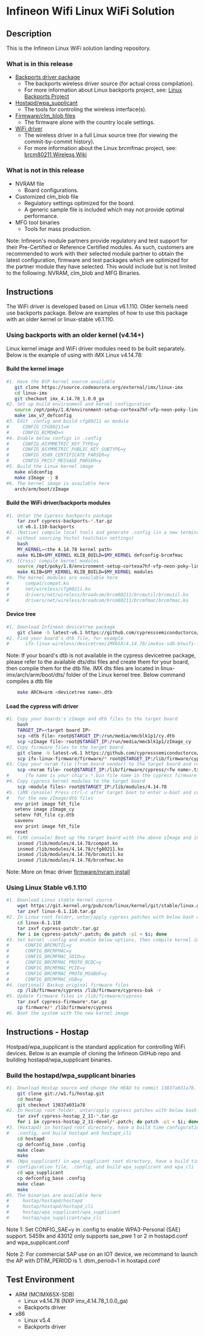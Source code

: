 Infineon Wifi Linux WiFi Solution
=================================

Description
-----------
This is the Infineon Linux WiFi solution landing repository.

### What is in this release
* [Backports driver package](https://github.com/cypresssemiconductorco/ifx-backports)
   * The backports wireless driver source (for actual cross compilation).
   * For more information about Linux backports project, see: [Linux Backports Project](https://backports.wiki.kernel.org/index.php/Main_Page)
* [Hostapd/wpa_supplicant](https://github.com/cypresssemiconductorco/ifx-hostap)
   * The tools for controling the wireless interface(s).
* [Firmware/clm_blob files](https://github.com/cypresssemiconductorco/ifx-linux-firmware)
   * The firmware alone with the country locale settings.
* [WiFi driver](https://github.com/cypresssemiconductorco/ifx-wireless-drivers)
   * The wireless driver in a full Linux source tree (for viewing the commit-by-commit history).
   * For more information about the Linux brcmfmac project, see: [brcm80211 Wireless Wiki](https://wireless.wiki.kernel.org/en/users/drivers/brcm80211)

     
### What is not in this release
* NVRAM file
   * Board configurations.
* Customized clm_blob file
   * Regulatory settings optimized for the board.
   * A generic sample file is included which may not provide optimal performance.
* MFG tool binaries
   * Tools for mass production.

Note: Infineon's module partners provide regulatory and test support for their
Pre-Certified or Reference Certified modules. As such, customers are
recommended to work with their selected module partner to obtain the latest
configuration, firmware and test packages which are optimized for the partner
module they have selected. This would include but is not limited to the
following: NVRAM, clm_blob and MFG Binaries.


Instructions
------------
The WiFi driver is developed based on Linux v6.1.110. Older kernels need
use backports package. Below are examples of how to use this package
with an older kernel or linux-stable v6.1.110.

### Using backports with an older kernel (v4.14+)

Linux kernel image and WiFi driver modules need to be built separately.
Below is the example of using with iMX Linux v4.14.78:

#### Build the kernel image
```bash
#1. Have the BSP kernel source available
   git clone https://source.codeaurora.org/external/imx/linux-imx
   cd linux-imx
   git checkout imx_4.14.78_1.0.0_ga
#2. Set up build environment and kernel configuration
   source /opt/poky/1.8/environment-setup-cortexa7hf-vfp-neon-poky-linux-gnueabi
   make imx_v7_defconfig
#3. Edit .config and build cfg80211 as module
#     CONFIG_CFG80211=m
#     CONFIG_BCMDHD=n
#4. Enable below configs in .config
#     CONFIG_ASYMMETRIC_KEY_TYPE=y
#     CONFIG_ASYMMETRIC_PUBLIC_KEY_SUBTYPE=y
#     CONFIG_X509_CERTIFICATE_PARSER=y
#     CONFIG_PKCS7_MESSAGE_PARSER=y
#5. Build the Linux kernel image
   make oldconfig
   make zImage -j 8
#6. The kernel image is available here
   arch/arm/boot/zImage
```

#### Build the WiFi driver/backports modules
```bash
#1. Untar the Cypress backports package
    tar zxvf cypress-backports-*.tar.gz
    cd v6.1.110-backports
#2. (Native) compile local tools and generate .config (in a new terminal
#   without sourcing Yoctol toolchain settings)
    bash
    MY_KERNEL=<the 4.14.78 kernel path>
    make KLIB=$MY_KERNEL KLIB_BUILD=$MY_KERNEL defconfig-brcmfmac
#3. (Cross) compile kernel modules
    source /opt/poky/1.8/environment-setup-cortexa7hf-vfp-neon-poky-linux-gnueabi
    make KLIB=$MY_KERNEL KLIB_BUILD=$MY_KERNEL modules
#4. The kernel modules are available here
#      compat/compat.ko
#      net/wireless/cfg80211.ko
#      drivers/net/wireless/broadcom/brcm80211/brcmutil/brcmutil.ko
#      drivers/net/wireless/broadcom/brcm80211/brcmfmac/brcmfmac.ko
```

#### Device tree
```bash
#1. Download Infineon devicetree package
    git clone -b latest-v6.1 https://github.com/cypresssemiconductorco/ifx-linux-wireless.git
#2. Find your board's dtb file, for example
#      ifx-linux-wireless/devicetree/iMX6SX/4.14.78/imx6sx-sdb-btwifi-fmac.dtb
```
Note: If your board's dtb is not available in the cypress devicetree
      package, please refer to the available dts/dtsi files and create
      them for your board, then compile them for the dtb file. iMX dts
      files are located in linux-imx/arch/arm/boot/dts/ folder of the
      Linux kernel tree. Below command compiles a dtb file
```bash
    make ARCH=arm <devicetree name>.dtb
```

#### Load the cypress wifi driver
```bash
#1. Copy your boards's zImage and dtb files to the target board
    bash
    TARGET_IP=<target board IP>
    scp <dtb file> root@$TARGET_IP:/run/media/mmcblk1p1/cy.dtb
    scp <zImage file> root@$TARGET_IP:/run/media/mmcblk1p1/zImage_cy
#2. Copy firmware files to the target board
    git clone -b latest-v6.1 https://github.com/cypresssemiconductorco/ifx-linux-firmware.git
    scp ifx-linux-firmware/firmware/* root@$TARGET_IP:/lib/firmware/cypress
#3. Copy your nvram file (from board vendor) to the target board and rename it
    scp <nvram file> root@$TARGET_IP:/lib/firmware/cypress/<fw name>.txt
#      (fw name is your chip's *.bin file name in the cypress firmware package)
#4. Copy cypress kernel modules to the target board
    scp <module files> root@$TARGET_IP:/lib/modules/4.14.78
#5. (iMX console) Press ctrl-c after target boot to enter u-boot and configure it
#   for the new zImage/dtb files
   env print image fdt_file
   setenv image zImage_cy
   setenv fdt_file cy.dtb
   saveenv
   env print image fdt_file
   reset
#6. (iMX console) Boot up the target board with the above zImage and insmod cypress modules
    insmod /lib/modules/4.14.78/compat.ko
    insmod /lib/modules/4.14.78/cfg80211.ko
    insmod /lib/modules/4.14.78/brcmutil.ko
    insmod /lib/modules/4.14.78/brcmfmac.ko
```
Note: More on fmac driver [firmware/nvram install](https://wireless.wiki.kernel.org/en/users/drivers/brcm80211#firmware_installation1)

### Using Linux Stable v6.1.110
```bash
#1. Download Linux stable kernel source
    wget https://git.kernel.org/pub/scm/linux/kernel/git/stable/linux.git/snapshot/linux-6.1.110.tar.gz
    tar zxvf linux-6.1.110.tar.gz
#2. In Linux root folder, untar/apply cypress patches with below bash commands
    cd linux-6.1.110
    tar zxvf cypress-patch*.tar.gz
    for i in cypress-patch/*.patch; do patch -p1 < $i; done
#3. Set kernel .config and enable below options, then compile kernel image
#      CONFIG_BRCMUTIL=y
#      CONFIG_BRCMFMAC=y
#      CONFIG_BRCMFMAC_SDIO=y
#      CONFIG_BRCMFMAC_PROTO_BCDC=y
#      CONFIG_BRCMFMAC_PCIE=y
#      CONFIG_BRCMFMAC_PROTO_MSGBUF=y
#      CONFIG_BRCMFMAC_USB=y
#4. (optional) Backup original firmware files
    cp /lib/firmware/cypress /lib/firmware/cypress-bak -r
#5. Update firmware files in /lib/firmware/cypress
    tar zxvf cypress-firmware*.tar.gz
    cp firmware/* /lib/firmware/cypress
#6. Boot the system with the new kernel image
```


Instructions - Hostap
---------------------
Hostpad/wpa_supplicant is the standard application for controlling WiFi devices.
Below is an example of cloning the Infineon GitHub repo and building
hostapd/wpa_supplicant binaries.

### Build the hostapd/wpa_supplicant binaries
```bash
#1. Download Hostap source and change the HEAD to commit 13837a031a78.
    git clone git://w1.fi/hostap.git
    cd hostap
    git checkout 13837a031a78
#2. In Hostap root folder, untar/apply cypress patches with below bash commands
    tar zxvf cypress-hostap_2_11-*.tar.gz
    for i in cypress-hostap_2_11-devel/*.patch; do patch -p1 < $i; done
#3. (Hostapd) in hostapd root directory, have a build time configuration file,
#   .config, and build hostapd and hostapd_cli
    cd hostapd
    cp defconfig_base .config
    make clean
    make
#4. (Wpa_supplicant) in wpa_supplicant root directory, have a build time
#   configuration file, .config, and build wpa_supplicant and wpa_cli
    cd wpa_supplicant
    cp defconfig_base .config
    make clean
    make
#5. The binaries are available here
#     hostap/hostapd/hostapd
#     hostap/hostapd/hostapd_cli
#     hostap/wpa_supplicant/wpa_supplicant
#     hostap/wpa_supplicant/wpa_cli
```
Note 1: Set CONFIG_SAE=y in .config to enable WPA3-Personal (SAE) support.
      5459x and 43012 only supports sae_pwe 1 or 2 in hostapd.conf and wpa_supplicant.conf

Note 2: For commercial SAP use on an IOT device, we recommand to launch the AP with DTIM_PERIOD is 1.
      dtim_period=1 in hostapd.conf

Test Environment
----------------
* ARM (MCIMX6SX-SDB)
   * Linux v4.14.78 (NXP imx_4.14.78_1.0.0_ga)
   * Backports driver
* x86
   * Linux v5.4
   * Backports driver

